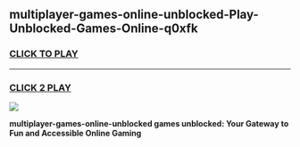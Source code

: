 
## multiplayer-games-online-unblocked-Play-Unblocked-Games-Online-q0xfk
<h3>
<a href="https://premium76.site?title=multiplayer-games-online-unblocked&ref=25A">CLICK TO PLAY</a></h3>
<hr>

<h3>
<a href="https://premium76.site?title=multiplayer-games-online-unblocked&ref=25A">CLICK 2 PLAY</a>
  
</h3>

<a href="https://premium76.site?title=multiplayer-games-online-unblocked&ref=25A"><img src="https://clearcache.store/games.png"></a>


**multiplayer-games-online-unblocked games unblocked: Your Gateway to Fun and Accessible Online Gaming**

